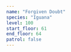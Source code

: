 ```yaml
---
name: "Forgiven Doubt"
species: "Iguana"
level: 100
start_floor: 61
end_floor: 64
patrol: false
---
```

